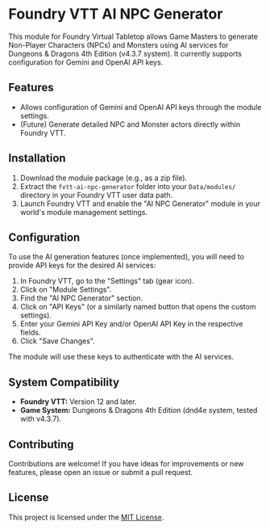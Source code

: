 # Foundry VTT AI NPC Generator

This module for Foundry Virtual Tabletop allows Game Masters to generate Non-Player Characters (NPCs) and Monsters using AI services for Dungeons & Dragons 4th Edition (v4.3.7 system). It currently supports configuration for Gemini and OpenAI API keys.

## Features

*   Allows configuration of Gemini and OpenAI API keys through the module settings.
*   (Future) Generate detailed NPC and Monster actors directly within Foundry VTT.

## Installation

1.  Download the module package (e.g., as a zip file).
2.  Extract the `fvtt-ai-npc-generator` folder into your `Data/modules/` directory in your Foundry VTT user data path.
3.  Launch Foundry VTT and enable the "AI NPC Generator" module in your world's module management settings.

## Configuration

To use the AI generation features (once implemented), you will need to provide API keys for the desired AI services:

1.  In Foundry VTT, go to the "Settings" tab (gear icon).
2.  Click on "Module Settings".
3.  Find the "AI NPC Generator" section.
4.  Click on "API Keys" (or a similarly named button that opens the custom settings).
5.  Enter your Gemini API Key and/or OpenAI API Key in the respective fields.
6.  Click "Save Changes".

The module will use these keys to authenticate with the AI services.

## System Compatibility

*   **Foundry VTT:** Version 12 and later.
*   **Game System:** Dungeons & Dragons 4th Edition (dnd4e system, tested with v4.3.7).

## Contributing

Contributions are welcome! If you have ideas for improvements or new features, please open an issue or submit a pull request.

## License

This project is licensed under the [MIT License](LICENSE).
